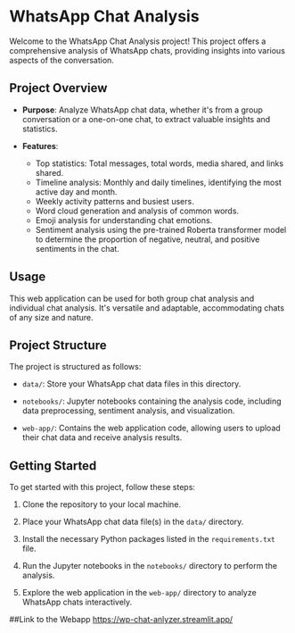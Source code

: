 # WhatsApp Chat Analysis

Welcome to the WhatsApp Chat Analysis project! This project offers a comprehensive analysis of WhatsApp chats, providing insights into various aspects of the conversation.

## Project Overview

- **Purpose**: Analyze WhatsApp chat data, whether it's from a group conversation or a one-on-one chat, to extract valuable insights and statistics.

- **Features**:
  - Top statistics: Total messages, total words, media shared, and links shared.
  - Timeline analysis: Monthly and daily timelines, identifying the most active day and month.
  - Weekly activity patterns and busiest users.
  - Word cloud generation and analysis of common words.
  - Emoji analysis for understanding chat emotions.
  - Sentiment analysis using the pre-trained Roberta transformer model to determine the proportion of negative, neutral, and positive sentiments in the chat.

## Usage

This web application can be used for both group chat analysis and individual chat analysis. It's versatile and adaptable, accommodating chats of any size and nature.

## Project Structure

The project is structured as follows:

- `data/`: Store your WhatsApp chat data files in this directory.

- `notebooks/`: Jupyter notebooks containing the analysis code, including data preprocessing, sentiment analysis, and visualization.

- `web-app/`: Contains the web application code, allowing users to upload their chat data and receive analysis results.

## Getting Started

To get started with this project, follow these steps:

1. Clone the repository to your local machine.

2. Place your WhatsApp chat data file(s) in the `data/` directory.

3. Install the necessary Python packages listed in the `requirements.txt` file.

4. Run the Jupyter notebooks in the `notebooks/` directory to perform the analysis.

5. Explore the web application in the `web-app/` directory to analyze WhatsApp chats interactively.

##Link to the Webapp
https://wp-chat-anlyzer.streamlit.app/

